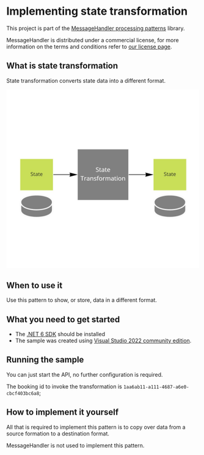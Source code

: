 # Implementing state transformation

This project is part of the [MessageHandler processing patterns](https://www.messagehandler.net/patterns/) library.

MessageHandler is distributed under a commercial license, for more information on the terms and conditions refer to [our license page](https://www.messagehandler.net/license/).

## What is state transformation

State transformation converts state data into a different format.

![Reaction](./img/state-transformation.jpg)

## When to use it

Use this pattern to show, or store, data in a different format.

## What you need to get started

- The [.NET 6 SDK](https://dotnet.microsoft.com/en-us/download) should be installed
- The sample was created using [Visual Studio 2022 community edition](https://visualstudio.microsoft.com/vs/).

## Running the sample

You can just start the API, no further configuration is required.

The booking id to invoke the transformation is `1aa6ab11-a111-4687-a6e0-cbcf403bc6a8`;

## How to implement it yourself

All that is required to implement this pattern is to copy over data from a source formation to a destination format.

MessageHandler is not used to implement this pattern.